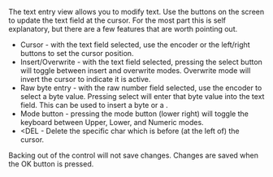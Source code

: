 The text entry view allows you to modify text. Use the buttons on the screen to update the text field at the cursor.
For the most part this is self explanatory, but there are a few features that are worth pointing out.

* Cursor - with the text field selected, use the encoder or the left/right buttons to set the cursor position.
* Insert/Overwrite - with the text field selected, pressing the select button will toggle between insert and overwrite modes. Overwrite mode will invert the cursor to indicate it is active.
* Raw byte entry - with the raw number field selected, use the encoder to select a byte value. Pressing select will enter that byte value into the text field. This can be used to insert a <NULL> byte or a <TAB>.
* Mode button - pressing the mode button (lower right) will toggle the keyboard between Upper, Lower, and Numeric modes.
* <DEL - Delete the specific char which is before (at the left of) the cursor.

Backing out of the control will not save changes. Changes are saved when the OK button is pressed.
